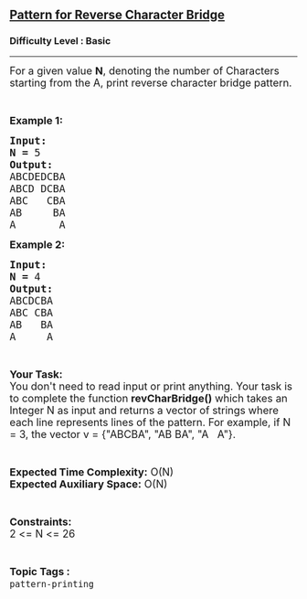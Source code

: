 <h2><a href="https://practice.geeksforgeeks.org/problems/pattern-for-reverse-character-bridge5738/1?page=1&category[]=pattern-printing&sortBy=submissions">Pattern for Reverse Character Bridge</a></h2><h3>Difficulty Level : Basic</h3><hr><div class="problems_problem_content__Xm_eO"><p><span style="font-size:18px">For a given value <strong>N</strong>, denoting the number of Characters starting from the A, print reverse character bridge pattern.</span></p>

<p>&nbsp;</p>

<p><span style="font-size:18px"><strong>Example 1:</strong></span></p>

<pre><span style="font-size:18px"><strong>Input:</strong></span>
<span style="font-size:18px"><strong>N = </strong>5</span>
<span style="font-size:18px"><strong>Output:</strong></span>
<span style="font-size:18px">ABCDEDCBA</span>
<span style="font-size:18px">ABCD DCBA</span>
<span style="font-size:18px">ABC   CBA</span>
<span style="font-size:18px">AB     BA</span>
<span style="font-size:18px">A       A</span></pre>

<p><span style="font-size:18px"><strong>Example 2:</strong></span></p>

<pre><span style="font-size:18px"><strong>Input:</strong></span>
<span style="font-size:18px"><strong>N = </strong>4</span>
<span style="font-size:18px"><strong>Output:</strong></span>
<span style="font-size:18px">ABCDCBA</span>
<span style="font-size:18px">ABC CBA</span>
<span style="font-size:18px">AB   BA</span>
<span style="font-size:18px">A     A</span></pre>

<p>&nbsp;</p>

<p><span style="font-size:18px"><strong>Your Task:</strong><br>
You don't need to read input or print anything. Your task is to complete the function <strong>revCharBridge()</strong> which takes an Integer N as input and returns a vector of strings where each line represents lines of the pattern. For example, if N = 3, the vector v = {"ABCBA", "AB BA", "A&nbsp;&nbsp; A"}.</span></p>

<p>&nbsp;</p>

<p><span style="font-size:18px"><strong>Expected Time Complexity:</strong> O(N)<br>
<strong>Expected Auxiliary Space:</strong> O(N)</span></p>

<p>&nbsp;</p>

<p><span style="font-size:18px"><strong>Constraints:</strong></span><br>
<span style="font-size:18px">2 &lt;= N &lt;= 26</span></p>
</div><br><p><span style=font-size:18px><strong>Topic Tags : </strong><br><code>pattern-printing</code>&nbsp;